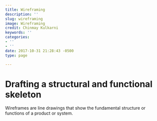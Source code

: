 ```yaml
---
title: Wireframing
description: ''
slug: wireframing
image: Wireframing
credit: Chinmay Kulkarni
keywords: ''
categories:
- ''
- ''
date: 2017-10-31 21:28:43 -0500
type: page

---
```

# Drafting a structural and functional skeleton

Wireframes are line drawings that show the fundamental structure or functions of a product or system.
